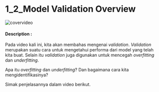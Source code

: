 # 1_2_Model Validation Overview

![covervideo](http://bit.ly/makeaicovervideo)

#### **Description :**

Pada video kali ini, kita akan membahas mengenai _validation_. _Validation_ merupakan suatu cara untuk mengetahui performa dari model yang telah kita buat. Selain itu _validation_ juga digunakan untuk mencegah _overfitting_ dan _underfitting_.

Apa itu _overfitting_ dan _underfitting_? Dan bagaimana cara kita mengidentifikasinya?

Simak penjelasannya dalam video berikut.
